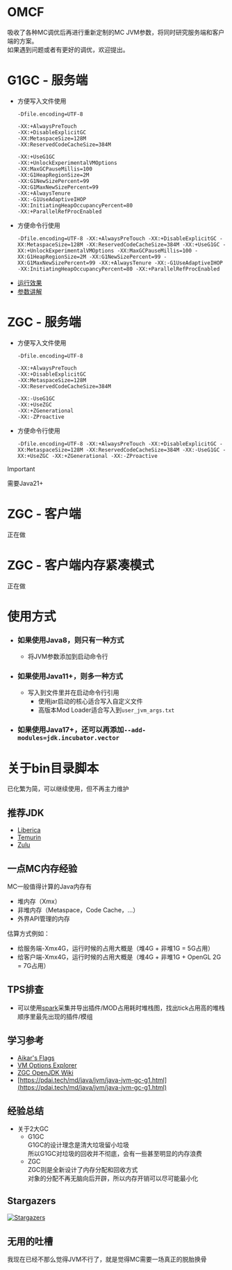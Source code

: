 # OMCF
吸收了各种MC调优后再进行重新定制的MC JVM参数，将同时研究服务端和客户端的方案。  
如果遇到问题或者有更好的调优，欢迎提出。  

# G1GC - 服务端
- 方便写入文件使用
  ```
  -Dfile.encoding=UTF-8

  -XX:+AlwaysPreTouch
  -XX:+DisableExplicitGC
  -XX:MetaspaceSize=128M
  -XX:ReservedCodeCacheSize=384M

  -XX:+UseG1GC
  -XX:+UnlockExperimentalVMOptions
  -XX:MaxGCPauseMillis=100
  -XX:G1HeapRegionSize=2M
  -XX:G1NewSizePercent=99
  -XX:G1MaxNewSizePercent=99
  -XX:+AlwaysTenure
  -XX:-G1UseAdaptiveIHOP
  -XX:InitiatingHeapOccupancyPercent=80
  -XX:+ParallelRefProcEnabled
  ```
- 方便命令行使用
  ```
  -Dfile.encoding=UTF-8 -XX:+AlwaysPreTouch -XX:+DisableExplicitGC -XX:MetaspaceSize=128M -XX:ReservedCodeCacheSize=384M -XX:+UseG1GC -XX:+UnlockExperimentalVMOptions -XX:MaxGCPauseMillis=100 -XX:G1HeapRegionSize=2M -XX:G1NewSizePercent=99 -XX:G1MaxNewSizePercent=99 -XX:+AlwaysTenure -XX:-G1UseAdaptiveIHOP -XX:InitiatingHeapOccupancyPercent=80 -XX:+ParallelRefProcEnabled
  ```
- [运行效果](./md/test-summary-g1gc.md)
- [参数讲解](./md/explain-g1gc.md)

# ZGC - 服务端
- 方便写入文件使用
  ```
  -Dfile.encoding=UTF-8

  -XX:+AlwaysPreTouch
  -XX:+DisableExplicitGC
  -XX:MetaspaceSize=128M
  -XX:ReservedCodeCacheSize=384M

  -XX:-UseG1GC
  -XX:+UseZGC
  -XX:+ZGenerational
  -XX:-ZProactive
  ```
- 方便命令行使用
  ```
  -Dfile.encoding=UTF-8 -XX:+AlwaysPreTouch -XX:+DisableExplicitGC -XX:MetaspaceSize=128M -XX:ReservedCodeCacheSize=384M -XX:-UseG1GC -XX:+UseZGC -XX:+ZGenerational -XX:-ZProactive
  ```
> [!IMPORTANT]
> 需要Java21+

# ZGC - 客户端
正在做

# ZGC - 客户端内存紧凑模式
正在做

# 使用方式
- ### 如果使用Java8，则只有一种方式
  - 将JVM参数添加到启动命令行
- ### 如果使用Java11+，则多一种方式
  - 写入到文件里并在启动命令行引用
    - 使用jar启动的核心适合写入自定义文件
    - 高版本Mod Loader适合写入到`user_jvm_args.txt`
- ### 如果使用Java17+，还可以再添加`--add-modules=jdk.incubator.vector`

# 关于bin目录脚本
已化繁为简，可以继续使用，但不再主力维护

## 推荐JDK
  - [Liberica](https://bell-sw.com/pages/downloads/)
  - [Temurin](https://adoptium.net/zh-CN/temurin/releases/)
  - [Zulu](https://www.azul.com/downloads/?package=jdk#zulu)

## 一点MC内存经验
MC一般值得计算的Java内存有
  - 堆内存（Xmx）
  - 非堆内存（Metaspace，Code Cache，...）
  - 外界API管理的内存

估算方式例如：
  - 给服务端-Xmx4G，运行时候的占用大概是（堆4G + 非堆1G = 5G占用）
  - 给客户端-Xmx4G，运行时候的占用大概是（堆4G + 非堆1G + OpenGL 2G = 7G占用）

## TPS排查
- 可以使用[spark](https://spark.lucko.me/download)采集并导出插件/MOD占用耗时堆栈图，找出tick占用高的堆栈顺序里最先出现的插件/模组

## 学习参考
- [Aikar's Flags](https://aikar.co/2018/07/02/tuning-the-jvm-g1gc-garbage-collector-flags-for-minecraft)
- [VM Options Explorer](https://chriswhocodes.com/vm-options-explorer.html)
- [ZGC OpenJDK Wiki](https://wiki.openjdk.org/display/zgc)
- [https://pdai.tech/md/java/jvm/java-jvm-gc-g1.html](https://pdai.tech/md/java/jvm/java-jvm-gc-g1.html)

## 经验总结
- 关于2大GC  
  - G1GC  
    G1GC的设计理念是清大垃圾留小垃圾  
    所以G1GC对垃圾的回收并不彻底，会有一些甚至明显的内存浪费  
  - ZGC  
    ZGC则是全新设计了内存分配和回收方式  
    对象的分配不再无脑向后开辟，所以内存开销可以尽可能最小化  

## Stargazers
[![Stargazers](https://starchart.cc/Yukiriri/OMCF.svg?variant=adaptive)]()

## 无用的吐槽
我现在已经不那么觉得JVM不行了，就是觉得MC需要一场真正的脱胎换骨
